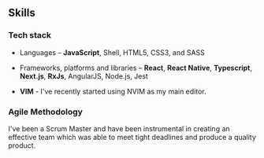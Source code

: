 ## Skills

### Tech stack

- Languages – **JavaScript**, Shell, HTML5, CSS3, and SASS

- Frameworks, platforms and libraries  – **React**, **React Native**, **Typescript**, **Next.js**, **RxJs**, AngularJS, Node.js, Jest

- **VIM** - I've recently started using NVIM as my main editor.

### Agile Methodology

I've been a Scrum Master and have been instrumental in creating an effective team which was able to meet tight deadlines and produce a quality product.

